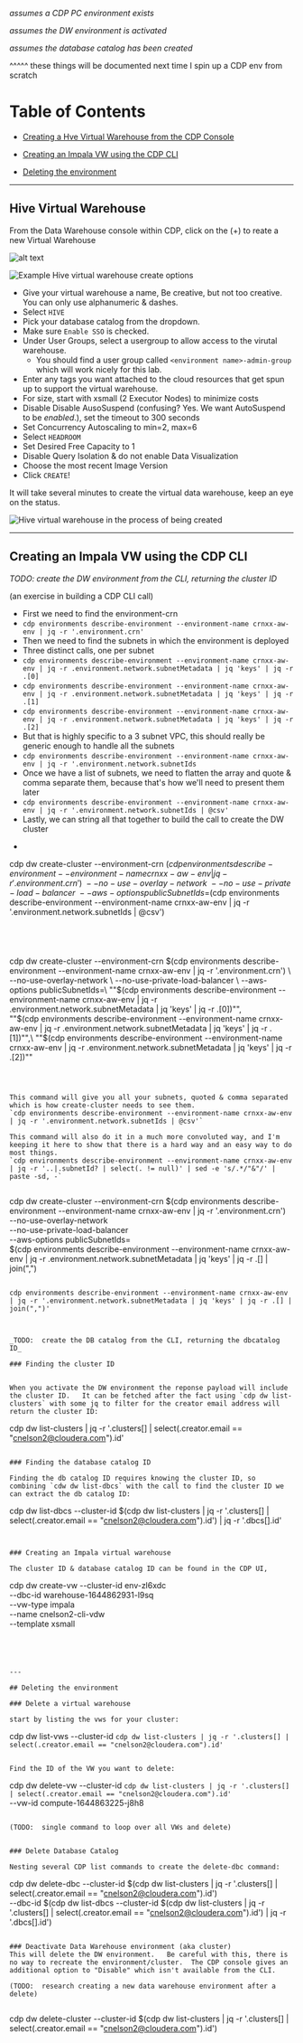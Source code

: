 

*assumes a CDP PC environment exists*

*assumes the DW environment is activated*

*assumes the database catalog has been created*

^^^^^ these things will be documented next time I spin up a CDP env from scratch

# Table of Contents

* [Creating a Hve Virtual Warehouse from the CDP Console](#Hive-Virtual-Warehouse)
* [Creating an Impala VW using the CDP CLI](#Creating-an-Impala-VW-using-the-CDP-CLI)

* [Deleting the environment](#Deleting-the-environment)

---

## Hive Virtual Warehouse

From the Data Warehouse console within CDP, click on the (+) to reate a new Virtual Warehouse

![alt text](./images/vdw-create-new.png)

![Example Hive virtual warehouse create options](./images/vdw-hive-setup.png)

* Give your virtual warehouse a name,  Be creative, but not too creative.  You can only use alphanumeric & dashes.
* Select `HIVE`
* Pick your database catalog from the dropdown.
* Make sure `Enable SSO` is checked.
* Under User Groups, select a usergroup to allow access to the virutal warehouse.  
  * You should find a user group called `<environment name>-admin-group` which will work nicely for this lab.
* Enter any tags you want attached to the cloud resources that get spun up to support the virtual warehouse.
* For size, start with xsmall (2 Executor Nodes) to minimize costs
* Disable Disable AusoSuspend (confusing?  Yes.   We want AutoSuspend to be _enabled_.), set the timeout to 300 seconds
* Set Concurrency Autoscaling to min=2, max=6
* Select `HEADROOM`
* Set Desired Free Capacity to 1
* Disable Query Isolation & do not enable Data Visualization
* Choose the most recent Image Version
* Click `CREATE`!

It will take several minutes to create the virtual data warehouse, keep an eye on the status.

![Hive virtual warehouse in the process of being created](./images/vdw-hive-creating.png)



---

## Creating an Impala VW using the CDP CLI

_TODO:  create the DW environment from the CLI, returning the cluster ID_

(an exercise in building a CDP CLI call)
* First we need to find the environment-crn
 * `cdp environments describe-environment --environment-name crnxx-aw-env | jq -r '.environment.crn'`
* Then we need to find the subnets in which the environment is deployed
 * Three distinct calls, one per subnet 
  * `cdp environments describe-environment --environment-name crnxx-aw-env | jq -r .environment.network.subnetMetadata | jq 'keys' | jq -r .[0]`
  * `cdp environments describe-environment --environment-name crnxx-aw-env | jq -r .environment.network.subnetMetadata | jq 'keys' | jq -r .[1]`
  * `cdp environments describe-environment --environment-name crnxx-aw-env | jq -r .environment.network.subnetMetadata | jq 'keys' | jq -r .[2]`
 * But that is highly specific to a 3 subnet VPC, this should really be generic enough to handle all the subnets
  * `cdp environments describe-environment --environment-name crnxx-aw-env | jq -r '.environment.network.subnetIds`
* Once we have a list of subnets, we need to flatten the array and quote & comma separate them, because that's how we'll need to present them later
 * `cdp environments describe-environment --environment-name crnxx-aw-env | jq -r '.environment.network.subnetIds | @csv'`
* Lastly, we can string all that together to build the call to create the DW cluster
 * ```
cdp dw create-cluster --environment-crn $(cdp environments describe-environment --environment-name crnxx-aw-env | jq -r '.environment.crn') \
 --no-use-overlay-network \
 --no-use-private-load-balancer \
 --aws-options publicSubnetIds=$(cdp environments describe-environment --environment-name crnxx-aw-env | jq -r '.environment.network.subnetIds | @csv')
```




```
cdp dw create-cluster --environment-crn $(cdp environments describe-environment --environment-name crnxx-aw-env | jq -r '.environment.crn') \
 --no-use-overlay-network \
 --no-use-private-load-balancer \
 --aws-options publicSubnetIds=\
""$(cdp environments describe-environment --environment-name crnxx-aw-env | jq -r .environment.network.subnetMetadata | jq 'keys' | jq -r .[0])"",\
""$(cdp environments describe-environment --environment-name crnxx-aw-env | jq -r .environment.network.subnetMetadata | jq 'keys' | jq -r .[1])"",\
""$(cdp environments describe-environment --environment-name crnxx-aw-env | jq -r .environment.network.subnetMetadata | jq 'keys' | jq -r .[2])""
```



This command will give you all your subnets, quoted & comma separated which is how create-cluster needs to see them.
`cdp environments describe-environment --environment-name crnxx-aw-env | jq -r '.environment.network.subnetIds | @csv'`

This command will also do it in a much more convoluted way, and I'm keeping it here to show that there is a hard way and an easy way to do most things.
`cdp environments describe-environment --environment-name crnxx-aw-env | jq -r '..|.subnetId? | select(. != null)' | sed -e 's/.*/"&"/' | paste -sd, -`


```
cdp dw create-cluster --environment-crn $(cdp environments describe-environment --environment-name crnxx-aw-env | jq -r '.environment.crn') \
 --no-use-overlay-network \
 --no-use-private-load-balancer \
 --aws-options publicSubnetIds=\
$(cdp environments describe-environment --environment-name crnxx-aw-env | jq -r .environment.network.subnetMetadata | jq 'keys' | jq -r .[] | join(",")
```

cdp environments describe-environment --environment-name crnxx-aw-env | jq -r '.environment.network.subnetMetadata | jq 'keys' | jq -r .[] | join(",")'



_TODO:  create the DB catalog from the CLI, returning the dbcatalog ID_

### Finding the cluster ID


When you activate the DW environment the reponse payload will include the cluster ID.   It can be fetched after the fact using `cdp dw list-clusters` with some jq to filter for the creator email address will return the cluster ID:

```
cdp dw list-clusters | jq -r '.clusters[] | select(.creator.email == "cnelson2@cloudera.com").id'
```

### Finding the database catalog ID

Finding the db catalog ID requires knowing the cluster ID, so combining `cdw dw list-dbcs` with the call to find the cluster ID we can extract the db catalog ID:

```
cdp dw list-dbcs --cluster-id $(cdp dw list-clusters | jq -r '.clusters[] | select(.creator.email == "cnelson2@cloudera.com").id') | jq -r '.dbcs[].id'
```


### Creating an Impala virtual warehouse

The cluster ID & database catalog ID can be found in the CDP UI, 

```
cdp dw create-vw --cluster-id env-zl6xdc \
  --dbc-id warehouse-1644862931-l9sq \
  --vw-type impala \
  --name cnelson2-cli-vdw \
  --template xsmall
```




---

## Deleting the environment 

### Delete a virtual warehouse

start by listing the vws for your cluster:

```
cdp dw list-vws --cluster-id `cdp dw list-clusters | jq -r '.clusters[] | select(.creator.email == "cnelson2@cloudera.com").id'`
```

Find the ID of the VW you want to delete:

```
cdp dw delete-vw --cluster-id `cdp dw list-clusters | jq -r '.clusters[] | select(.creator.email == "cnelson2@cloudera.com").id'` \
  --vw-id compute-1644863225-j8h8
```

(TODO:  single command to loop over all VWs and delete)


### Delete Database Catalog

Nesting several CDP list commands to create the delete-dbc command:

```
cdp dw delete-dbc --cluster-id $(cdp dw list-clusters | jq -r '.clusters[] | select(.creator.email == "cnelson2@cloudera.com").id') \
  --dbc-id $(cdp dw list-dbcs --cluster-id $(cdp dw list-clusters | jq -r '.clusters[] | select(.creator.email == "cnelson2@cloudera.com").id') | jq -r '.dbcs[].id')
```

### Deactivate Data Warehouse environment (aka cluster)
This will delete the DW environment.   Be careful with this, there is no way to recreate the environment/cluster.  The CDP console gives an additional option to "Disable" which isn't available from the CLI.  

(TODO:  research creating a new data warehouse environment after a delete)


```
cdp dw delete-cluster --cluster-id $(cdp dw list-clusters | jq -r '.clusters[] | select(.creator.email == "cnelson2@cloudera.com").id')
```


